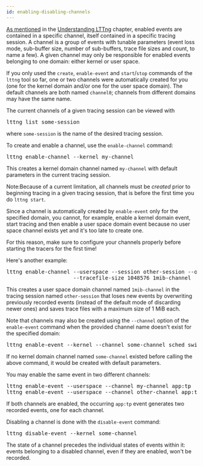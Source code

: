 ```yaml
---
id: enabling-disabling-channels
---
```


[As mentioned](#doc-event) in the
[Understanding LTTng](#doc-understanding-lttng) chapter, enabled
events are contained in a specific channel, itself contained in a
specific tracing session. A channel is a group of events with
tunable parameters (event loss mode, sub-buffer size, number of
sub-buffers, trace file sizes and count, to name a few). A given channel
may only be responsible for enabled events belonging to one domain:
either kernel or user space.

If you only used the `create`, `enable-event` and `start`/`stop`
commands of the `lttng` tool so far, one or two channels were
automatically created for you (one for the kernel domain and/or one
for the user space domain). The default channels are both named
`channel0`; channels from different domains may have the same name.

The current channels of a given tracing session can be viewed with

<pre class="term">
lttng list some-session
</pre>

where `some-session` is the name of the desired tracing session.

To create and enable a channel, use the `enable-channel` command:

<pre class="term">
lttng enable-channel --kernel my-channel
</pre>

This creates a kernel domain channel named `my-channel` with
default parameters in the current tracing session.

<div class="tip">
<p>
    <span class="t">Note:</span>Because of a current limitation, all
    channels must be <em>created</em> prior to beginning tracing in a
    given tracing session, that is before the first time you do
    <code>lttng start</code>.
</p>
<p>
    Since a channel is automatically created by
    <code>enable-event</code> only for the specified domain, you cannot,
    for example, enable a kernel domain event, start tracing and then
    enable a user space domain event because no user space channel
    exists yet and it's too late to create one.
</p>
<p>
    For this reason, make sure to configure your channels properly
    before starting the tracers for the first time!
</p>
</div>

Here's another example:

<pre class="term">
lttng enable-channel --userspace --session other-session --overwrite \
                     --tracefile-size 1048576 1mib-channel
</pre>

This creates a user space domain channel named `1mib-channel` in
the tracing session named `other-session` that loses new events by
overwriting previously recorded events (instead of the default mode of
discarding newer ones) and saves trace files with a maximum size of
1&nbsp;MiB each.

Note that channels may also be created using the `--channel` option of
the `enable-event` command when the provided channel name doesn't exist
for the specified domain:

<pre class="term">
lttng enable-event --kernel --channel some-channel sched_switch
</pre>

If no kernel domain channel named `some-channel` existed before calling
the above command, it would be created with default parameters.

You may enable the same event in two different channels:

<pre class="term">
lttng enable-event --userspace --channel my-channel app:tp
lttng enable-event --userspace --channel other-channel app:tp
</pre>

If both channels are enabled, the occurring `app:tp` event
generates two recorded events, one for each channel.

Disabling a channel is done with the `disable-event` command:

<pre class="term">
lttng disable-event --kernel some-channel
</pre>

The state of a channel precedes the individual states of events within
it: events belonging to a disabled channel, even if they are
enabled, won't be recorded.

